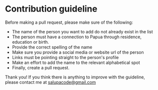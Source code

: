 # Contribution guideline

Before making a pull request, please make sure of the following:
- The name of the person you want to add do not already exist in the list
- The person must have a connection to Papua through residence, education or birth.
- Provide the correct spelling of the name
- Make sure you provide a social media or website url of the person
- Links must be pointing straight to the person's profile
- Make an effort to add the name to the relevant alphabetical spot
- Finally, create a pull request.


Thank you! If you think there is anything to improve with the guideline, please contact me at salupacode@gmail.com
